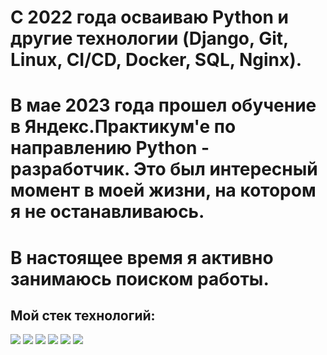 # С 2022 года осваиваю Python и другие технологии (Django, Git, Linux, CI/CD, Docker, SQL, Nginx). 

# В мае 2023 года прошел обучение в Яндекс.Практикум'е по направлению Python - разработчик. Это был интересный момент в моей жизни, на котором я не останавливаюсь.

# В настоящее время я активно занимаюсь поиском работы.

## Мой стек технологий:

<img src="https://img.shields.io/badge/Python-black?style=for-the-badge&logo=Python&logoColor=White"/>                                                                <img src="https://img.shields.io/badge/Django-black?style=for-the-badge&logo=Django&logoColor=092E20"/>                                                                   <img src="https://img.shields.io/badge/Git-black?style=for-the-badge&logo=Git&logoColor=F05032"/>                                                                          <img src="https://img.shields.io/badge/HTML5-black?style=for-the-badge&logo=HTML5&logoColor=E34F26"/>
    <img src="https://img.shields.io/badge/PostgreSQL-black?style=for-the-badge&logo=PostgreSQL&logoColor=blue">
     <img src="https://img.shields.io/badge/Docker-black?style=for-the-badge&logo=Docker&logoColor=white">
